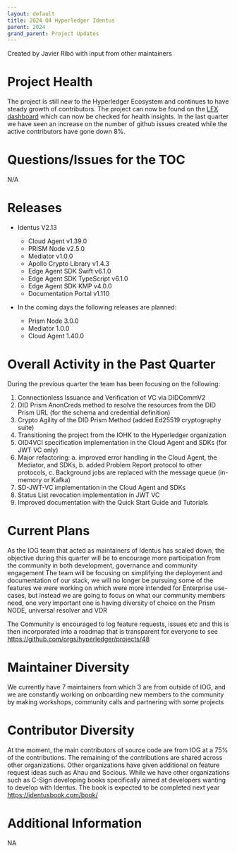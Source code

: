 ```yaml
---
layout: default
title: 2024 Q4 Hyperledger Identus
parent: 2024
grand_parent: Project Updates
---
```

Created by Javier Ribó with input from other maintainers


# Project Health

The project is still new to the Hyperledger Ecosystem and continues to have steady growth of contributors.
The project can now be found on the [LFX dashboard](https://insights.lfx.linuxfoundation.org/foundation/lf-decentralized-trust/overview/github?project=identus&routedFrom=Github&bestPractice=false&repository=all&dateFilters=Last%20Quarter&dateRange=2024-07-01%20to%202024-09-30&compare=PP&granularity=week&hideBots=true) which can now be checked for health insights. In the last quarter we have seen an increase on the number of github issues created while the active contributors have gone down 8%.


# Questions/Issues for the TOC

N/A

# Releases

  * Identus V2.13
    * Cloud Agent v1.39.0
    * PRISM Node v2.5.0
    * Mediator v1.0.0
    * Apollo Crypto Library v1.4.3
    * Edge Agent SDK Swift v6.1.0
    * Edge Agent SDK TypeScript v6.1.0
    * Edge Agent SDK KMP v4.0.0
    * Documentation Portal v1.110

  * In the coming days the following releases are planned:
    * Prism Node 3.0.0
    * Mediator 1.0.0
    * Cloud Agent 1.40.0


# Overall Activity in the Past Quarter

During the previous quarter the team has been focusing on the following:
1. Connectionless Issuance and Verification of VC via DIDCommV2
2. DID Prism AnonCreds method to resolve the resources from the DID Prism URL (for the schema and credential definition)
3. Crypto Agility of the DID Prism Method (added Ed25519 cryptography suite)
4. Transitioning the project from the IOHK to the Hyperledger organization
5. OID4VCI specification implementation in the Cloud Agent and SDKs (for JWT VC only)
6. Major refactoring: 
    a. improved error handling in the Cloud Agent, the Mediator, and SDKs, 
    b. added Problem Report protocol to other protocols,
    c. Background jobs are replaced with the message queue (in-memory or Kafka)
7. SD-JWT-VC implementation in the Cloud Agent and SDKs
8. Status List revocation implementation in JWT VC
9. Improved documentation with the Quick Start Guide and Tutorials



# Current Plans

As the IOG team that acted as maintainers of Identus has scaled down, the objective during this quarter will be to encourage more participation from the community in both development, governance and community engagement
The team will be focusing on simplifying the deployment and documentation of our stack, we will no longer be pursuing some of the features we were working on which were more intended for Enterprise use-cases, but instead we are going to focus on what our community members need, one very important one is having diversity of choice on the Prism NODE, universal resolver and VDR

The Community is encouraged to log feature requests, issues etc and this is then incorporated into a roadmap that is transparent for everyone to see https://github.com/orgs/hyperledger/projects/48



# Maintainer Diversity

We currently have 7 maintainers from which 3 are from outside of IOG, and we are constantly working on onboarding new members to the community by making workshops, community calls and partnering with some projects

# Contributor Diversity

At the moment, the main contributors of source code are from IOG at a 75% of the contributions.
The remaining of the contributions are shared across other organizations.
Other organizations have given additional on feature request ideas such as Ahau and Socious. While we have other organizations such as C-Sign developing books specifically aimed at developers wanting to develop with Identus. The book is expected to be completed next year https://identusbook.com/book/



# Additional Information

NA
